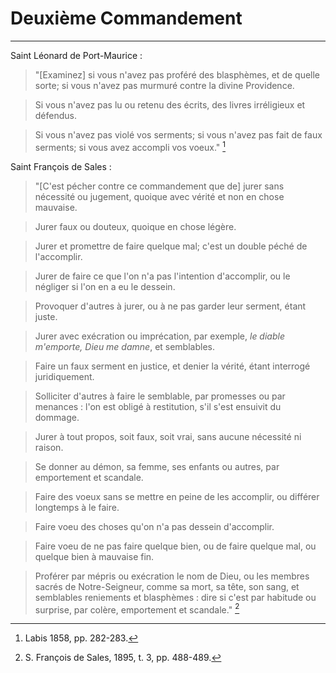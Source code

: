 # Deuxième Commandement

***

Saint Léonard de Port-Maurice :

> "[Examinez] si vous n'avez pas proféré des blasphèmes, et de quelle sorte; si vous n'avez pas murmuré contre la divine Providence.

> Si vous n'avez pas lu ou retenu des écrits, des livres irréligieux et défendus.

> Si vous n'avez pas violé vos serments; si vous n'avez pas fait de faux serments; si vous avez accompli vos voeux." [^1]

[^1]: Labis 1858, pp. 282-283.

Saint François de Sales :

> "[C'est pécher contre ce commandement que de] jurer sans nécessité ou jugement, quoique avec vérité et non en chose mauvaise.  

> Jurer faux ou douteux, quoique en chose légère.

> Jurer et promettre de faire quelque mal; c'est un double péché de l'accomplir.

> Jurer de faire ce que l'on n'a pas l'intention d'accomplir, ou le négliger si l'on en a eu le dessein.

> Provoquer d'autres à jurer, ou à ne pas garder leur serment, étant juste.

> Jurer avec exécration ou imprécation, par exemple, *le diable m'emporte, Dieu me damne*, et semblables.

> Faire un faux serment en justice, et denier la vérité, étant interrogé juridiquement.

> Solliciter d'autres à faire le semblable, par promesses ou par menances : l'on est obligé à restitution, s'il s'est ensuivit du dommage.

> Jurer à tout propos, soit faux, soit vrai, sans aucune nécessité ni raison.

> Se donner au démon, sa femme, ses enfants ou autres, par emportement et scandale.

> Faire des voeux sans se mettre en peine de les accomplir, ou différer longtemps à le faire.

> Faire voeu des choses qu'on n'a pas dessein d'accomplir.

> Faire voeu de ne pas faire quelque bien, ou de faire quelque mal, ou quelque bien à mauvaise fin.

> Proférer par mépris ou exécration le nom de Dieu, ou les membres sacrés de Notre-Seigneur, comme sa mort, sa tête, son sang, et semblables reniements et blasphèmes : dire si c'est par habitude ou surprise, par colère, emportement et scandale." [^2]

[^2]: S. François de Sales, 1895, t. 3, pp. 488-489.

